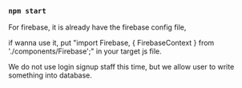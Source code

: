 
### `npm start`

For firebase, it is already have the firebase config file,

if wanna use it, put "import Firebase, { FirebaseContext } from './components/Firebase';" in your target js file.

We do not use login signup staff this time, but we allow user to write something into database.
